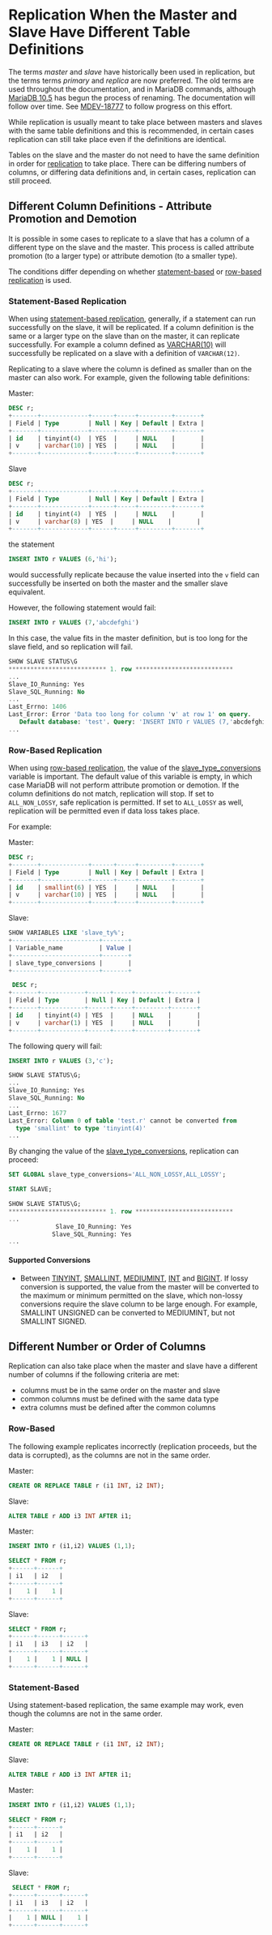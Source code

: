 # Replication When the Master and Slave Have Different Table Definitions

The terms <em>master</em> and <em>slave</em> have historically been used in replication, but the terms terms <em>primary</em> and <em>replica</em> are now preferred. The old terms are used throughout the documentation, and in MariaDB commands, although [MariaDB 10.5](/kb/en/what-is-mariadb-105/) has begun the process of renaming. The documentation will follow over time. See [MDEV-18777](https://jira.mariadb.org/browse/MDEV-18777) to follow progress on this effort.

While replication is usually meant to take place between masters and slaves with the same table definitions and this is recommended, in certain cases replication can still take place even if the definitions are identical.

Tables on the slave and the master do not need to have the same definition in order for [replication](/replication) to take place. There can be differing numbers of columns, or differing data definitions and, in certain cases, replication can still proceed.

## Different Column Definitions - Attribute Promotion and Demotion

It is possible in some cases to replicate to a slave that has a column of a different type on the slave and the master. This process is called attribute promotion (to a larger type) or attribute demotion (to a smaller type).

The conditions differ depending on whether [statement-based](/kb/en/binary-log-formats/#statement-based) or [row-based replication](/kb/en/binary-log-formats/#row-based) is used.

### Statement-Based Replication

When using [statement-based replication](/kb/en/binary-log-formats/#statement-based), generally, if a statement can run successfully on the slave, it will be replicated. If a column definition is the same or a larger type on the slave than on the master, it can replicate successfully. For example a column defined as [VARCHAR(10)](/columns-storage-engines-and-plugins/data-types/string-data-types/varchar) will successfully be replicated on a slave with a definition of `VARCHAR(12)`.

Replicating to a slave where the column is defined as smaller than on the master can also work. For example, given the following table definitions:

Master:

```sql
DESC r;
+-------+-------------+------+-----+---------+-------+
| Field | Type        | Null | Key | Default | Extra |
+-------+-------------+------+-----+---------+-------+
| id    | tinyint(4)  | YES  |     | NULL    |       |
| v     | varchar(10) | YES  |     | NULL    |       |
+-------+-------------+------+-----+---------+-------+
```

Slave

```sql
DESC r;
+-------+-------------+------+-----+---------+-------+
| Field | Type        | Null | Key | Default | Extra |
+-------+-------------+------+-----+---------+-------+
| id    | tinyint(4)  | YES  |     | NULL    |       |
| v     | varchar(8) | YES  |     | NULL    |       |
+-------+-------------+------+-----+---------+-------+
```

the statement

```sql
INSERT INTO r VALUES (6,'hi');
```

would successfully replicate because the value inserted into the `v` field can successfully be inserted on both the master and the smaller slave equivalent.

However, the following statement would fail:

```sql
INSERT INTO r VALUES (7,'abcdefghi')
```

In this case, the value fits in the master definition, but is too long for the slave field, and so replication will fail.

```sql
SHOW SLAVE STATUS\G
*************************** 1. row ***************************
...
Slave_IO_Running: Yes
Slave_SQL_Running: No
...
Last_Errno: 1406
Last_Error: Error 'Data too long for column 'v' at row 1' on query. 
   Default database: 'test'. Query: 'INSERT INTO r VALUES (7,'abcdefghi')'
...
```

### Row-Based Replication

When using [row-based replication](/kb/en/binary-log-formats/#row-based), the value of the [slave_type_conversions](/kb/en/replication-and-binary-log-server-system-variables/#slave_type_conversions) variable is important. The default value of this variable is empty, in which case MariaDB will not perform attribute promotion or demotion. If the column definitions do not match, replication will stop. If set to `ALL_NON_LOSSY`, safe replication is permitted. If set to `ALL_LOSSY` as well, replication will be permitted even if data loss takes place.

For example:

Master:

```sql
DESC r;
+-------+-------------+------+-----+---------+-------+
| Field | Type        | Null | Key | Default | Extra |
+-------+-------------+------+-----+---------+-------+
| id    | smallint(6) | YES  |     | NULL    |       |
| v     | varchar(10) | YES  |     | NULL    |       |
+-------+-------------+------+-----+---------+-------+
```

Slave:

```sql
SHOW VARIABLES LIKE 'slave_ty%';
+------------------------+-------+
| Variable_name          | Value |
+------------------------+-------+
| slave_type_conversions |       |
+------------------------+-------+

 DESC r;
+-------+------------+------+-----+---------+-------+
| Field | Type       | Null | Key | Default | Extra |
+-------+------------+------+-----+---------+-------+
| id    | tinyint(4) | YES  |     | NULL    |       |
| v     | varchar(1) | YES  |     | NULL    |       |
+-------+------------+------+-----+---------+-------+
```

The following query will fail:

```sql
INSERT INTO r VALUES (3,'c');
```

```sql
SHOW SLAVE STATUS\G;
...
Slave_IO_Running: Yes
Slave_SQL_Running: No
...
Last_Errno: 1677
Last_Error: Column 0 of table 'test.r' cannot be converted from 
  type 'smallint' to type 'tinyint(4)'
...
```

By changing the value of the [slave_type_conversions](/kb/en/replication-and-binary-log-server-system-variables/#slave_type_conversions), replication can proceed:

```sql
SET GLOBAL slave_type_conversions='ALL_NON_LOSSY,ALL_LOSSY';

START SLAVE;
```

```sql
SHOW SLAVE STATUS\G;
*************************** 1. row ***************************
...
             Slave_IO_Running: Yes
            Slave_SQL_Running: Yes
...
```

#### Supported Conversions

- Between [TINYINT](/columns-storage-engines-and-plugins/data-types/data-types-numeric-data-types/tinyint), [SMALLINT](/columns-storage-engines-and-plugins/data-types/data-types-numeric-data-types/smallint), [MEDIUMINT](/columns-storage-engines-and-plugins/data-types/data-types-numeric-data-types/mediumint), [INT](/columns-storage-engines-and-plugins/data-types/data-types-numeric-data-types/int) and [BIGINT](/columns-storage-engines-and-plugins/data-types/data-types-numeric-data-types/bigint). If lossy conversion is supported, the value from the master will be converted to the maximum or minimum permitted on the slave, which non-lossy conversions require the slave column to be large enough. For example, SMALLINT UNSIGNED can be converted to MEDIUMINT, but not SMALLINT SIGNED.

## Different Number or Order of Columns

Replication can also take place when the master and slave have a different number of columns if the following criteria are met:

- columns must be in the same order on the master and slave
- common columns must be defined with the same data type
- extra columns must be defined after the common columns

### Row-Based

The following example replicates incorrectly (replication proceeds, but the data is corrupted), as the columns are not in the same order.

Master:

```sql
CREATE OR REPLACE TABLE r (i1 INT, i2 INT);
```

Slave:

```sql
ALTER TABLE r ADD i3 INT AFTER i1; 
```

Master:

```sql
INSERT INTO r (i1,i2) VALUES (1,1);

SELECT * FROM r;
+------+------+
| i1   | i2   |
+------+------+
|    1 |    1 |
+------+------+
```

Slave:

```sql
SELECT * FROM r;
+------+------+------+
| i1   | i3   | i2   |
+------+------+------+
|    1 |    1 | NULL |
+------+------+------+
```

### Statement-Based

Using statement-based replication, the same example may work, even though the columns are not in the same order.

Master:

```sql
CREATE OR REPLACE TABLE r (i1 INT, i2 INT);
```

Slave:

```sql
ALTER TABLE r ADD i3 INT AFTER i1; 
```

Master:

```sql
INSERT INTO r (i1,i2) VALUES (1,1);

SELECT * FROM r;
+------+------+
| i1   | i2   |
+------+------+
|    1 |    1 |
+------+------+
```

Slave:

```sql
 SELECT * FROM r;
+------+------+------+
| i1   | i3   | i2   |
+------+------+------+
|    1 | NULL |    1 |
+------+------+------+
```